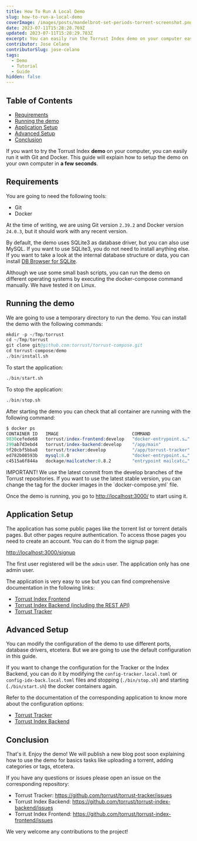 ```yaml
---
title: How To Run A Local Demo
slug: how-to-run-a-local-demo
coverImage: /images/posts/mandelbrot-set-periods-torrent-screenshot.png
date: 2023-07-11T15:28:28.769Z
updated: 2023-07-11T15:28:29.783Z
excerpt: You can easily run the Torrust Index demo on your computer easily with Git and Docker.
contributor: Jose Celano
contributorSlug: jose-celano
tags:
  - Demo
  - Tutorial
  - Guide
hidden: false
---
```


<script>
  import Callout from "$lib/components/molecules/Callout.svelte";
  import CodeBlock from "$lib/components/molecules/CodeBlock.svelte";
  import Image from "$lib/components/atoms/Image.svelte";
  import PostBody from "$lib/components/molecules/PostBody.svelte";
  import PostContainer from "$lib/components/molecules/PostContainer.svelte";
  import PostTable from "$lib/components/molecules/PostTable.svelte";
</script>

<PostContainer>
<PostTable>

## Table of Contents

- [Requirements](#requirements)
- [Running the demo](#running-the-demo)
- [Application Setup](#application-setup)
- [Advanced Setup](#advanced-setup)
- [Conclusion](#conclusion)

</PostTable>

<PostBody>

If you want to try the Torrust Index **demo** on your computer, you can easily run it with Git and Docker. This guide will explain how to setup the demo on your own computer in **a few seconds**.

## Requirements

You are going to need the following tools:

- Git
- Docker

At the time of writing, we are using Git version `2.39.2` and Docker version `24.0.3`, but it should work with any recent version.

By default, the demo uses SQLite3 as database driver, but you can also use MySQL. If you want to use SQLite3, you do not need to install anything else. If you want to take a look at the internal database structure or data, you can install [DB Browser for SQLite](https://sqlitebrowser.org/).

<Callout type="info">
  Although we use some small bash scripts, you can run the demo on different operating systems by executing the docker-compose command manually. We have tested it on Linux.
</Callout>

## Running the demo

We are going to use a temporary directory to run the demo. You can install the demo with the following commands:

<CodeBlock lang="terminal">

```s
mkdir -p ~/Tmp/torrust
cd ~/Tmp/torrust
git clone git@github.com:torrust/torrust-compose.git
cd torrust-compose/demo
./bin/install.sh
```

</CodeBlock>

To start the application:

<CodeBlock lang="terminal">

```s
./bin/start.sh
```

</CodeBlock>

To stop the application:

<CodeBlock lang="terminal">

```s
./bin/stop.sh
```

</CodeBlock>

After starting the demo you can check that all container are running with the following command:

<CodeBlock lang="output">

```s
$ docker ps
CONTAINER ID   IMAGE                            COMMAND                  CREATED         STATUS                            PORTS                                                                                            NAMES
9830cefede68   torrust/index-frontend:develop   "docker-entrypoint.s…"   4 seconds ago   Up 2 seconds                      0.0.0.0:3000->3000/tcp, :::3000->3000/tcp, 0.0.0.0:24678->24678/tcp, :::24678->24678/tcp         torrust-idx-fron-1
299ab7d3ebd4   torrust/index-backend:develop    "/app/main"              4 seconds ago   Up 2 seconds                      3000/tcp, 0.0.0.0:3001->3001/tcp, :::3001->3001/tcp                                              torrust-idx-back-1
9f20cbf5bba8   torrust/tracker:develop          "/app/torrust-tracker"   4 seconds ago   Up 2 seconds                      0.0.0.0:1212->1212/tcp, :::1212->1212/tcp, 0.0.0.0:6969->6969/udp, :::6969->6969/udp, 7070/tcp   torrust-tracker-1
ed782b08593b   mysql:8.0                        "docker-entrypoint.s…"   4 seconds ago   Up 2 seconds (health: starting)   0.0.0.0:3306->3306/tcp, :::3306->3306/tcp, 33060/tcp                                             torrust-mysql-1
c4515a6f844a   dockage/mailcatcher:0.8.2        "entrypoint mailcatc…"   4 seconds ago   Up 2 seconds                      0.0.0.0:1025->1025/tcp, :::1025->1025/tcp, 0.0.0.0:1080->1080/tcp, :::1080->1080/tcp             torrust-mailcatcher-1
```

</CodeBlock>

<Callout type="info">
  IMPORTANT! We use the latest commit from the develop branches of the Torrust repositories. If you want to use the latest stable version, you can change the tag for the docker images in the `docker-compose.yml` file.
</Callout>

Once the demo is running, you go to <http://localhost:3000/> to start using it.

## Application Setup

The application has some public pages like the torrent list or torrent details pages. But other pages require authentication. To access those pages you need to create an account. You can do it from the signup page:

<http://localhost:3000/signup>

<Callout type="info">
  The first user registered will be the <code>admin</code> user. The application only has one admin user.
</Callout>

The application is very easy to use but you can find comprehensive documentation in the following links:

- [Torrust Index Frontend](https://github.com/torrust/torrust-index-frontend/blob/develop/docs/index.md)
- [Torrust Index Backend (including the REST API)](https://docs.rs/torrust-index-backend>)
- [Torrust Tracker](https://docs.rs/torrust-tracker)

## Advanced Setup

You can modify the configuration of the demo to use different ports, database drivers, etcetera. But we are going to use the default configuration in this guide.

If you want to change the configuration for the Tracker or the Index Backend, you can do it by modifying the `config-tracker.local.toml` or `config-idx-back.local.toml` files and stopping (`./bin/stop.sh`) and starting (`./bin/start.sh`) the docker containers again.

Refer to the documentation of the corresponding application to know more about the configuration options:

- [Torrust Tracker](https://github.com/torrust/torrust-tracker)
- [Torrust Index Backend](https://github.com/torrust/torrust-index-backend)

## Conclusion

That's it. Enjoy the demo! We will publish a new blog post soon explaining how to use the demo for basics tasks like uploading a torrent, adding categories or tags, etcetera.

If you have any questions or issues please open an issue on the corresponding repository:

- Torrust Tracker: <https://github.com/torrust/torrust-tracker/issues>
- Torrust Index Backend: <https://github.com/torrust/torrust-index-backend/issues>
- Torrust Index Frontend: <https://github.com/torrust/torrust-index-frontend/issues>

We very welcome any contributions to the project!

</PostBody>
</PostContainer>
